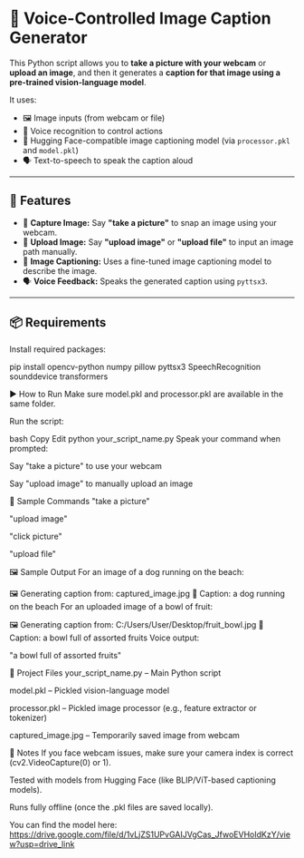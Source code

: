 # 🧠 Voice-Controlled Image Caption Generator

This Python script allows you to **take a picture with your webcam** or **upload an image**, and then it generates a **caption for that image using a pre-trained vision-language model**.

It uses:
- 🖼️ Image inputs (from webcam or file)
- 🎤 Voice recognition to control actions
- 🧠 Hugging Face-compatible image captioning model (via `processor.pkl` and `model.pkl`)
- 🗣️ Text-to-speech to speak the caption aloud

---

## 🔧 Features

- 📸 **Capture Image:** Say **"take a picture"** to snap an image using your webcam.
- 📂 **Upload Image:** Say **"upload image"** or **"upload file"** to input an image path manually.
- 🧠 **Image Captioning:** Uses a fine-tuned image captioning model to describe the image.
- 🗣️ **Voice Feedback:** Speaks the generated caption using `pyttsx3`.

---

## 📦 Requirements

Install required packages:


pip install opencv-python numpy pillow pyttsx3 SpeechRecognition sounddevice transformers


▶️ How to Run
Make sure model.pkl and processor.pkl are available in the same folder.

Run the script:

bash
Copy
Edit
python your_script_name.py
Speak your command when prompted:

Say "take a picture" to use your webcam

Say "upload image" to manually upload an image

🧪 Sample Commands
"take a picture"

"upload image"

"click picture"

"upload file"

🖼️ Sample Output
For an image of a dog running on the beach:


🖼 Generating caption from: captured_image.jpg
🧾 Caption: a dog running on the beach
For an uploaded image of a bowl of fruit:


🖼 Generating caption from: C:/Users/User/Desktop/fruit_bowl.jpg
🧾 Caption: a bowl full of assorted fruits
Voice output:

"a bowl full of assorted fruits"

📁 Project Files
your_script_name.py – Main Python script

model.pkl – Pickled vision-language model

processor.pkl – Pickled image processor (e.g., feature extractor or tokenizer)

captured_image.jpg – Temporarily saved image from webcam

📌 Notes
If you face webcam issues, make sure your camera index is correct (cv2.VideoCapture(0) or 1).

Tested with models from Hugging Face (like BLIP/ViT-based captioning models).

Runs fully offline (once the .pkl files are saved locally).

You can find the model here: https://drive.google.com/file/d/1vLjZS1UPvGAIJVgCas_JfwoEVHoIdKzY/view?usp=drive_link
